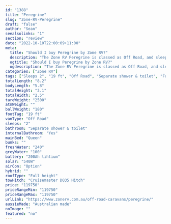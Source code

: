 ```yaml
---
id: "1388"
title: "Peregrine"
slug: "Zone-RV-Peregrine"
draft: "false"
author: "Sean"
seealsolinks: "1"
section: "review"
date: "2022-10-10T22:00:09+11:00"
meta:
  title: "Should I buy Peregrine by Zone RV?"
  description: "The Zone RV Peregrine is classed as Off Road, and sleeps 2 people. It is Australian made and comes in at 19 ft. It generally has Separate shower & toilet."
  ogtitle: "Should I buy Peregrine by Zone RV?"
  ogdescription: "The Zone RV Peregrine is classed as Off Road, and sleeps 2 people. It is Australian made and comes in at 19 ft. It generally has Separate shower & toilet."
categories: ["Zone RV"]
tags: ["Sleeps 2", "19 ft", "Off Road", "Separate shower & toilet", "Full height", "Over 100k"]
totalLength: "8.2"
bodyLength: "5.8"
totalHeight: "3.1"
totalWidth: "2.5"
tareWeight: "2500"
atmWeight: ""
ballWeight: "180"
footTag: "19 ft"
vanType: "Off Road"
sleeps: "2"
bathroom: "Separate shower & toilet"
internalBathroom: "Yes"
mainBed: "Queen"
bunks: ""
freshWater: "240"
greyWater: "100"
battery: "200Ah lihtium"
solar: "540W"
airCon: "Option"
hybrid: ""
roofType: "Full height"
towHitch: "Cruisemaster DO35 Hitch"
price: "119750"
priceRangeMin: "119750"
priceRangeMax: "119750"
urlLink: "https://www.zonerv.com.au/off-road-caravans/peregrine/"
aussieMade: "Australian made"
noImage: ""
featured: "no"
---
```

